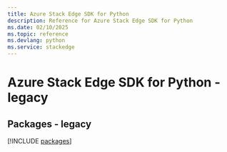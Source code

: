```yaml
---
title: Azure Stack Edge SDK for Python
description: Reference for Azure Stack Edge SDK for Python
ms.date: 02/10/2025
ms.topic: reference
ms.devlang: python
ms.service: stackedge
---
```

# Azure Stack Edge SDK for Python - legacy
## Packages - legacy
[!INCLUDE [packages](stack-edge-index.md)]